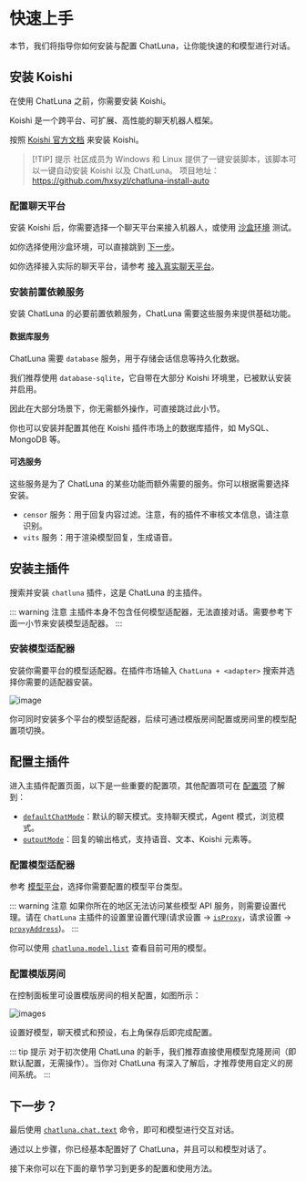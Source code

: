 # 快速上手

本节，我们将指导你如何安装与配置 ChatLuna，让你能快速的和模型进行对话。

## 安装 Koishi

在使用 ChatLuna 之前，你需要安装 Koishi。

Koishi 是一个跨平台、可扩展、高性能的聊天机器人框架。

按照 [Koishi 官方文档](https://koishi.chat/zh-CN/) 来安装 Koishi。

> [!TIP] 提示
> 社区成员为 Windows 和 Linux 提供了一键安装脚本，该脚本可以一键自动安装 Koishi 以及 ChatLuna。
> 项目地址：https://github.com/hxsyzl/chatluna-install-auto

### 配置聊天平台

安装 Koishi 后，你需要选择一个聊天平台来接入机器人，或使用 [沙盒环境](https://koishi.chat/zh-CN/manual/usage/adapter.html#%E5%9C%A8%E6%B2%99%E7%9B%92%E4%B8%AD%E6%A8%A1%E6%8B%9F%E5%AF%B9%E8%AF%9D) 测试。

如你选择使用沙盒环境，可以直接跳到 [下一步](/guide/getting-started.html#安装前置依赖插件)。

如你选择接入实际的聊天平台，请参考 [接入真实聊天平台](https://koishi.chat/zh-CN/manual/usage/adapter.html#%E6%8E%A5%E5%85%A5%E7%9C%9F%E5%AE%9E%E8%81%8A%E5%A4%A9%E5%B9%B3%E5%8F%B0)。

### 安装前置依赖服务

安装 ChatLuna 的必要前置依赖服务，ChatLuna 需要这些服务来提供基础功能。

#### 数据库服务

ChatLuna 需要 `database` 服务，用于存储会话信息等持久化数据。

我们推荐使用 `database-sqlite`，它自带在大部分 Koishi 环境里，已被默认安装并启用。

因此在大部分场景下，你无需额外操作，可直接跳过此小节。

你也可以安装并配置其他在 Koishi 插件市场上的数据库插件，如 MySQL、MongoDB 等。

#### 可选服务

这些服务是为了 ChatLuna 的某些功能而额外需要的服务。你可以根据需要选择安装。

- `censor` 服务：用于回复内容过滤。注意，有的插件不审核文本信息，请注意识别。
- `vits` 服务：用于渲染模型回复，生成语音。

## 安装主插件

搜索并安装 `chatluna` 插件，这是 ChatLuna 的主插件。

::: warning 注意
主插件本身不包含任何模型适配器，无法直接对话。需要参考下面一小节来安装模型适配器。
:::

### 安装模型适配器

安装你需要平台的模型适配器。在插件市场输入 `ChatLuna + <adapter>` 搜索并选择你需要的适配器安装。

![image](../public/images/plugin_market_pic1.png)

你可同时安装多个平台的模型适配器，后续可通过模版房间配置或房间里的模型配置项切换。

## 配置主插件

进入主插件配置页面，以下是一些重要的配置项，其他配置项可在 [配置项](/guide/useful-configurations) 了解到：

- [`defaultChatMode`](./useful-configurations.md#defaultchatmode)：默认的聊天模式。支持聊天模式，Agent 模式，浏览模式。
- [`outputMode`](/guide/useful-configurations#回复选项)：回复的输出格式，支持语音、文本、Koishi 元素等。

### 配置模型适配器

参考 [模型平台](./configure-model-platform/introduction.md)，选择你需要配置的模型平台类型。

::: warning 注意
如果你所在的地区无法访问某些模型 API 服务，则需要设置代理。请在 `ChatLuna` 主插件的设置里设置代理(请求设置 -> [`isProxy`](./useful-configurations#isproxy)，请求设置 -> [`proxyAddress`](./useful-configurations#proxyaddress))。
:::

你可以使用 [`chatluna.model.list`](./useful-commands.md#列出语言模型列表) 查看目前可用的模型。

### 配置模版房间

在控制面板里可设置模版房间的相关配置，如图所示：

![images](../public/images/plugin_template_room.png)

设置好模型，聊天模式和预设，右上角保存后即完成配置。

::: tip 提示
对于初次使用 ChatLuna 的新手，我们推荐直接使用模型克隆房间（即默认配置，无需操作）。当你对 ChatLuna 有深入了解后，才推荐使用自定义的房间系统。
:::

## 下一步？

最后使用 [`chatluna.chat.text`](/guide/useful-commands#模型对话) 命令，即可和模型进行交互对话。

通过以上步骤，你已经基本配置好了 ChatLuna，并且可以和模型对话了。

接下来你可以在下面的章节学习到更多的配置和使用方法。
